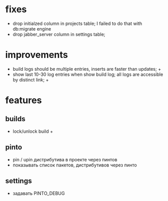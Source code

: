 # fixes
- drop initialzed column in projects table; I failed to do that with db:migrate engine
- drop jabber_server column in settings table;

# improvements
- build logs should be multiple entries, inserts are faster than updates; +
- show last 10-30 log entries when show build log; all logs are accessible by distinct link; +


# features

## builds
- lock/unlock build +

## pinto
- pin / upin дистрибутива в проекте через пинтов
- показывать список пакетов, дистрибутивов через пинто

## settings
- задавать PINTO_DEBUG

